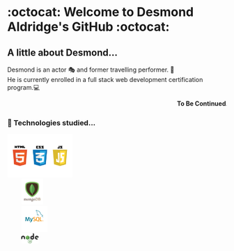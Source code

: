 # :octocat: Welcome to Desmond Aldridge's GitHub :octocat: 

## A little about Desmond...

Desmond is an actor 🎭 and former travelling performer. 🎪 <br>
He is currently enrolled in a full stack web development certification program.💻 
<br>

<marquee><b>To Be Continued...👀<b></marquee>
<br>
  
### 🌱 Technologies studied...

<img src="./logos.jpeg" width="150px"><br>&nbsp;&nbsp;&nbsp;&nbsp;&nbsp;&nbsp;&nbsp;&nbsp;<img src="./mongodb-logo.png" width="50px"><br>&nbsp;&nbsp;&nbsp;&nbsp;&nbsp;&nbsp;&nbsp;&nbsp;<img src="./MySQL-logo.png" width="60px"><br>&nbsp;&nbsp;&nbsp;&nbsp;&nbsp;&nbsp;&nbsp;&nbsp;<img src="./node-js-logo.png" width="40px">






